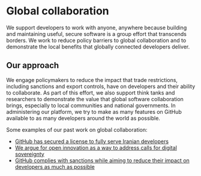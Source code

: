 # Global collaboration
We support developers to work with anyone, anywhere because building and maintaining useful, secure software is a group effort that transcends borders. We work to reduce policy barriers to global collaboration and to demonstrate the local benefits that globally connected developers deliver.

## Our approach
We engage policymakers to reduce the impact that trade restrictions, including sanctions and export controls, have on developers and their ability to collaborate. As part of this effort, we also support think tanks and researchers to demonstrate the value that global software collaboration brings, especially to local communities and national governments. In administering our platform, we try to make as many features on GitHub available to as many developers around the world as possible.

Some examples of our past work on global collaboration:
- [GitHub has secured a license to fully serve Iranian developers](https://github.blog/2021-01-05-advancing-developer-freedom-github-is-fully-available-in-iran/) 
- [We argue for open innovation as a way to address calls for digital sovereignty](https://thenewstack.io/bad-policies-around-open-innovation-will-cripple-economic-prosperity/)  
- [GitHub complies with sanctions while aiming to reduce their impact on developers as much as possible](https://github.blog/2019-09-12-global-software-collaboration-in-the-face-of-sanctions/)
